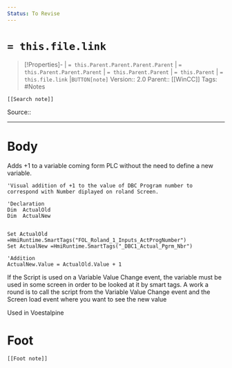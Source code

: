 ```yaml
---
Status: To Revise
---
```

# `= this.file.link`
>[!Properties]- | `= this.Parent.Parent.Parent.Parent` |  `= this.Parent.Parent.Parent` | `= this.Parent.Parent` | `= this.Parent` | `= this.file.link` |`BUTTON[note]` 
>Version:: 2.0
>Parent:: [[WinCC]]
>Tags: #Notes
```meta-bind-embed
[[Search note]]
```
Source::
***
# Body
Adds +1 to a variable coming form PLC without the need to define a new variable. 
```
'Visual addition of +1 to the value of DBC Program number to correspond with Number diplayed on roland Screen. 

'Declaration
Dim  ActualOld
Dim  ActualNew


Set ActualOld =HmiRuntime.SmartTags("FOL_Roland_1_Inputs_ActProgNumber")
Set ActualNew =HmiRuntime.SmartTags("_DBC1_Actual_Pgrm_Nbr")

'Addition
ActualNew.Value = ActualOld.Value + 1 

```

If the Script is used on a Variable Value Change event, the variable must be used in some screen in order to be looked at it by smart tags. A work a round is to call the script from the Variable Value Change event and the Screen load event where you want to see the new value


Used in Voestalpine








# Foot
```meta-bind-embed
[[Foot note]]
``` 